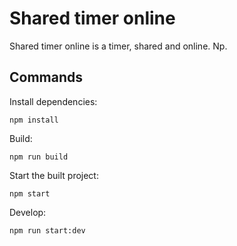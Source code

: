 # Shared timer online

Shared timer online is a timer, shared and online. Np.

## Commands
Install dependencies:

`npm install`

Build: 

`npm run build`

Start the built project: 

`npm start`

Develop:

`npm run start:dev`
